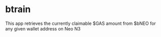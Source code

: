 # btrain
This app retrieves the currently claimable $GAS amount from $bNEO for any given wallet address on Neo N3